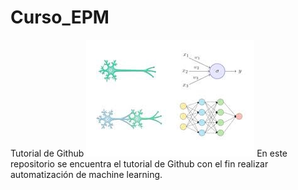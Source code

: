 # Curso_EPM
Tutorial de Github
![Imagen](https://github.com/ciuc69/Curso_EPM/blob/main/Imagenes/RN.jpg)
En este repositorio se encuentra el tutorial de Github con el fin realizar automatización de machine learning.

